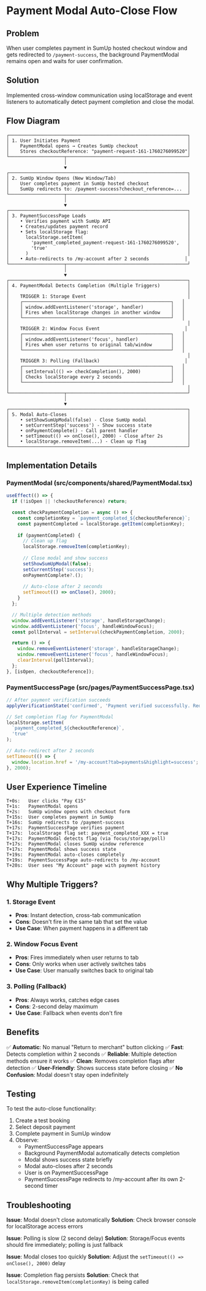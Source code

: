 # Payment Modal Auto-Close Flow

## Problem
When user completes payment in SumUp hosted checkout window and gets redirected to `/payment-success`, the background PaymentModal remains open and waits for user confirmation.

## Solution
Implemented cross-window communication using localStorage and event listeners to automatically detect payment completion and close the modal.

## Flow Diagram

```
┌─────────────────────────────────────────────────────────────────┐
│ 1. User Initiates Payment                                       │
│    PaymentModal opens → Creates SumUp checkout                  │
│    Stores checkoutReference: "payment-request-161-1760276099520"│
└────────────────────┬────────────────────────────────────────────┘
                     │
                     ▼
┌─────────────────────────────────────────────────────────────────┐
│ 2. SumUp Window Opens (New Window/Tab)                          │
│    User completes payment in SumUp hosted checkout              │
│    SumUp redirects to: /payment-success?checkout_reference=...  │
└────────────────────┬────────────────────────────────────────────┘
                     │
                     ▼
┌─────────────────────────────────────────────────────────────────┐
│ 3. PaymentSuccessPage Loads                                     │
│    • Verifies payment with SumUp API                            │
│    • Creates/updates payment record                             │
│    • Sets localStorage flag:                                    │
│      localStorage.setItem(                                      │
│        'payment_completed_payment-request-161-1760276099520',   │
│        'true'                                                   │
│      )                                                          │
│    • Auto-redirects to /my-account after 2 seconds             │
└────────────────────┬────────────────────────────────────────────┘
                     │
                     ▼
┌─────────────────────────────────────────────────────────────────┐
│ 4. PaymentModal Detects Completion (Multiple Triggers)          │
│                                                                 │
│    TRIGGER 1: Storage Event                                     │
│    ┌──────────────────────────────────────────────────────┐   │
│    │ window.addEventListener('storage', handler)          │   │
│    │ Fires when localStorage changes in another window    │   │
│    └──────────────────────────────────────────────────────┘   │
│                                                                 │
│    TRIGGER 2: Window Focus Event                               │
│    ┌──────────────────────────────────────────────────────┐   │
│    │ window.addEventListener('focus', handler)            │   │
│    │ Fires when user returns to original tab/window       │   │
│    └──────────────────────────────────────────────────────┘   │
│                                                                 │
│    TRIGGER 3: Polling (Fallback)                               │
│    ┌──────────────────────────────────────────────────────┐   │
│    │ setInterval(() => checkCompletion(), 2000)           │   │
│    │ Checks localStorage every 2 seconds                  │   │
│    └──────────────────────────────────────────────────────┘   │
│                                                                 │
└────────────────────┬────────────────────────────────────────────┘
                     │
                     ▼
┌─────────────────────────────────────────────────────────────────┐
│ 5. Modal Auto-Closes                                            │
│    • setShowSumUpModal(false) - Close SumUp modal               │
│    • setCurrentStep('success') - Show success state             │
│    • onPaymentComplete() - Call parent handler                  │
│    • setTimeout(() => onClose(), 2000) - Close after 2s         │
│    • localStorage.removeItem(...) - Clean up flag               │
└─────────────────────────────────────────────────────────────────┘
```

## Implementation Details

### PaymentModal (src/components/shared/PaymentModal.tsx)

```typescript
useEffect(() => {
  if (!isOpen || !checkoutReference) return;

  const checkPaymentCompletion = async () => {
    const completionKey = `payment_completed_${checkoutReference}`;
    const paymentCompleted = localStorage.getItem(completionKey);
    
    if (paymentCompleted) {
      // Clean up flag
      localStorage.removeItem(completionKey);
      
      // Close modal and show success
      setShowSumUpModal(false);
      setCurrentStep('success');
      onPaymentComplete?.();
      
      // Auto-close after 2 seconds
      setTimeout(() => onClose(), 2000);
    }
  };

  // Multiple detection methods
  window.addEventListener('storage', handleStorageChange);
  window.addEventListener('focus', handleWindowFocus);
  const pollInterval = setInterval(checkPaymentCompletion, 2000);

  return () => {
    window.removeEventListener('storage', handleStorageChange);
    window.removeEventListener('focus', handleWindowFocus);
    clearInterval(pollInterval);
  };
}, [isOpen, checkoutReference]);
```

### PaymentSuccessPage (src/pages/PaymentSuccessPage.tsx)

```typescript
// After payment verification succeeds
applyVerificationState('confirmed', 'Payment verified successfully. Redirecting...');

// Set completion flag for PaymentModal
localStorage.setItem(
  `payment_completed_${checkoutReference}`, 
  'true'
);

// Auto-redirect after 2 seconds
setTimeout(() => {
  window.location.href = '/my-account?tab=payments&highlight=success';
}, 2000);
```

## User Experience Timeline

```
T+0s:   User clicks "Pay €15"
T+1s:   PaymentModal opens
T+2s:   SumUp window opens with checkout form
T+15s:  User completes payment in SumUp
T+16s:  SumUp redirects to /payment-success
T+17s:  PaymentSuccessPage verifies payment
T+17s:  localStorage flag set: payment_completed_XXX = true
T+17s:  PaymentModal detects flag (via focus/storage/poll)
T+17s:  PaymentModal closes SumUp window reference
T+17s:  PaymentModal shows success state
T+19s:  PaymentModal auto-closes completely
T+19s:  PaymentSuccessPage auto-redirects to /my-account
T+20s:  User sees "My Account" page with payment history
```

## Why Multiple Triggers?

### 1. **Storage Event**
- **Pros**: Instant detection, cross-tab communication
- **Cons**: Doesn't fire in the same tab that set the value
- **Use Case**: When payment happens in a different tab

### 2. **Window Focus Event**
- **Pros**: Fires immediately when user returns to tab
- **Cons**: Only works when user actively switches tabs
- **Use Case**: User manually switches back to original tab

### 3. **Polling (Fallback)**
- **Pros**: Always works, catches edge cases
- **Cons**: 2-second delay maximum
- **Use Case**: Fallback when events don't fire

## Benefits

✅ **Automatic**: No manual "Return to merchant" button clicking
✅ **Fast**: Detects completion within 2 seconds
✅ **Reliable**: Multiple detection methods ensure it works
✅ **Clean**: Removes completion flags after detection
✅ **User-Friendly**: Shows success state before closing
✅ **No Confusion**: Modal doesn't stay open indefinitely

## Testing

To test the auto-close functionality:

1. Create a test booking
2. Select deposit payment
3. Complete payment in SumUp window
4. Observe:
   - PaymentSuccessPage appears
   - Background PaymentModal automatically detects completion
   - Modal shows success state briefly
   - Modal auto-closes after 2 seconds
   - User is on PaymentSuccessPage
   - PaymentSuccessPage redirects to /my-account after its own 2-second timer

## Troubleshooting

**Issue**: Modal doesn't close automatically
**Solution**: Check browser console for localStorage access errors

**Issue**: Polling is slow (2 second delay)
**Solution**: Storage/Focus events should fire immediately; polling is just fallback

**Issue**: Modal closes too quickly
**Solution**: Adjust the `setTimeout(() => onClose(), 2000)` delay

**Issue**: Completion flag persists
**Solution**: Check that `localStorage.removeItem(completionKey)` is being called
